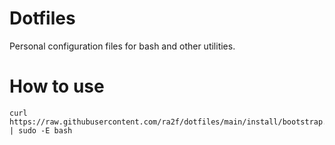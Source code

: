 # Dotfiles

Personal configuration files for bash and other utilities.


# How to use

```shell
curl https://raw.githubusercontent.com/ra2f/dotfiles/main/install/bootstrap.sh | sudo -E bash
```

